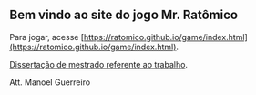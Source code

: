 ## Bem vindo ao site do jogo Mr. Ratômico

Para jogar, acesse [https://ratomico.github.io/game/index.html](https://ratomico.github.io/game/index.html).

[Dissertação de mestrado referente ao trabalho](https://ratomico.github.com/ratomico.swf).

Att.
Manoel Guerreiro
